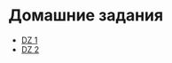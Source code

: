 # Домашние задания  
- [DZ 1](./src/main/java/com/ask0n/dz1)
- [DZ 2](./src/main/java/com/ask0n/dz2)